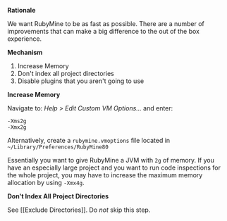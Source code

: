 **Rationale**

We want RubyMine to be as fast as possible.
There are a number of improvements that can make a big difference to the out of the box experience.

**Mechanism**

1. Increase Memory
1. Don't index all project directories
1. Disable plugins that you aren't going to use

**Increase Memory**

Navigate to: _Help > Edit Custom VM Options..._ and enter:

    -Xms2g
    -Xmx2g

Alternatively, create a `rubymine.vmoptions` file located in `~/Library/Preferences/RubyMine80`

Essentially you want to give RubyMine a JVM with `2g` of memory.
If you have an especially large project and you want to run code inspections for the whole project,
you may have to increase the maximum memory allocation by using `-Xmx4g`.

**Don't Index All Project Directories**

See [[Exclude Directories]]. Do _not_ skip this step.
